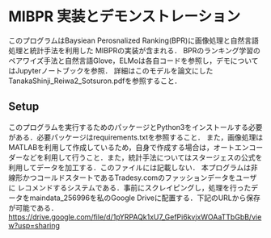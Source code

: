 # MIBPR 実装とデモンストレーション
このプログラムはBaysiean Perosnalized Ranking(BPR)に画像処理と自然言語処理と統計手法を利用した MIBPRの実装が含まれる．
BPRのランキング学習のペアワイズ手法と自然言語Glove，ELMoは各自コードを参照し，デモについてはJupyterノートブックを参照．
詳細はこのモデルを論文にしたTanakaShinji_Reiwa2_Sotsuron.pdfを参照すること．

## Setup
このプログラムを実行するためのパッケージとPython3をインストールする必要がある．必要パッケージはrequirements.txtを参照すること．
また，画像処理はMATLABを利用して作成しているため，自身で作成する場合は，オートエンコーダーなどを利用して行うこと．また，統計手法についてはスタージェスの公式を利用してデータを加工する．このファイルには記載しない．
本プログラムは非線形かつコールドスタートであるTradesy.comのファッションデータをユーザに
レコメンドするシステムである．事前にスクレイピングし，処理を行ったデータをmaindata_256996を私のGoogle Driveに配置する．下記のURLから保存が可能である．
https://drive.google.com/file/d/1pYRPAQk1xU7_GefPi6kvjxWOAaTTbGbB/view?usp=sharing
